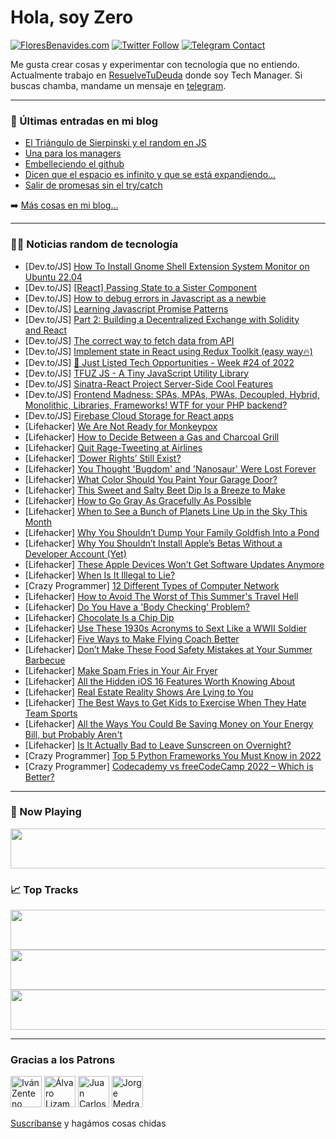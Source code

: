 # Hola, soy Zero

[![FloresBenavides.com](https://img.shields.io/website?down_message=oops&label=MiBlog&style=for-the-badge&up_message=online&url=https%3A%2F%2Ffloresbenavides.com)](https://floresbenavides.com) [![Twitter Follow](https://img.shields.io/twitter/follow/ZeroDragon?color=%231DA1F2&label=Follow&logo=twitter&logoColor=ffffff&style=for-the-badge)](https://twitter.com/zerodragon) [![Telegram Contact](https://img.shields.io/badge/escr%C3%ADbeme-ZeroDragon-%2326A5E4?style=for-the-badge&logo=telegram)](https://t.me/zerodragon)

Me gusta crear cosas y experimentar con tecnología que no entiendo.
Actualmente trabajo en [ResuelveTuDeuda](http://github.com/resuelve) donde soy Tech Manager.
Si buscas chamba, mandame un mensaje en [telegram](https://t.me/zerodragon).

---

### 📕 Últimas entradas en mi blog
<!-- BLOG-POST-LIST:START -->
- [El Triángulo de Sierpinski y el random en JS](https://floresbenavides.com/el-triangulo-de-sierpinski-y-el-random-en-js/)
- [Una para los managers](https://floresbenavides.com/una-para-los-managers/)
- [Embelleciendo el github](https://floresbenavides.com/embelleciendo-el-github/)
- [Dicen que el espacio es infinito y que se está expandiendo…](https://floresbenavides.com/dicen-que-el-espacio-es-infinito-y-que-se-esta-expandiendo/)
- [Salir de promesas sin el try/catch](https://floresbenavides.com/salir-de-promesas-sin-el-try-catch/)
<!-- BLOG-POST-LIST:END -->

➡️ [Más cosas en mi blog...](https://floresbenavides.com)

---

### 👨‍💻 Noticias random de tecnología
<!-- TECH-POSTS:START -->
- [Dev.to/JS] [How To Install Gnome Shell Extension System Monitor on Ubuntu 22.04](https://dev.to/linuxhintbd/how-to-install-gnome-shell-extension-system-monitor-on-ubuntu-2204-o88)
- [Dev.to/JS] [[React] Passing State to a Sister Component](https://dev.to/trevortx/react-passing-state-to-a-sister-component-570d)
- [Dev.to/JS] [How to debug errors in Javascript as a newbie](https://dev.to/dmarinere/how-to-debug-errors-in-javascript-as-a-newbie-nog)
- [Dev.to/JS] [Learning Javascript Promise Patterns](https://dev.to/altamashali/learning-javascript-promise-patterns-11ao)
- [Dev.to/JS] [Part 2: Building a Decentralized Exchange with Solidity and React](https://dev.to/sleepytenor/part-2-building-a-decentralized-exchange-with-solidity-and-react-4g4p)
- [Dev.to/JS] [The correct way to fetch data from API](https://dev.to/shashank1503cipher/the-correct-way-to-fetch-data-from-api-4l4b)
- [Dev.to/JS] [Implement state in React using Redux Toolkit &lpar;easy way🔥&rpar;](https://dev.to/rahulyr/implement-state-in-react-using-redux-toolkit-easy-way-2eff)
- [Dev.to/JS] [🤖 Just Listed Tech Opportunities - Week #24 of 2022](https://dev.to/shman/just-listed-tech-opportunities-week-24-of-2022-4ahk)
- [Dev.to/JS] [TFUZ JS - A Tiny JavaScript Utility Library](https://dev.to/bretgeek/tfuz-js-a-tiny-javascript-utility-library-29c8)
- [Dev.to/JS] [Sinatra-React Project Server-Side Cool Features](https://dev.to/bperez3237/sinatra-react-project-server-side-cool-features-216o)
- [Dev.to/JS] [Frontend Madness: SPAs, MPAs, PWAs, Decoupled, Hybrid, Monolithic, Libraries, Frameworks! WTF for your PHP backend?](https://dev.to/reubenwalker64/frontend-madness-spas-mpas-pwas-decoupled-hybrid-monolithic-libraries-frameworks-wtf-for-your-php-backend-24mj)
- [Dev.to/JS] [Firebase Cloud Storage for React apps](https://dev.to/asayerio_techblog/firebase-cloud-storage-for-react-apps-557h)
- [Lifehacker] [We Are Not Ready for Monkeypox](https://lifehacker.com/we-are-not-ready-for-monkeypox-1849035126)
- [Lifehacker] [How to Decide Between a Gas and Charcoal Grill](https://lifehacker.com/how-to-decide-between-a-gas-and-charcoal-grill-1849031298)
- [Lifehacker] [Quit Rage-Tweeting at Airlines](https://lifehacker.com/quit-rage-tweeting-at-airlines-1849035151)
- [Lifehacker] [‘Dower Rights’ Still Exist?](https://lifehacker.com/dower-rights-still-exist-1849034668)
- [Lifehacker] [You Thought &#39;Bugdom&#39; and &#39;Nanosaur&#39; Were Lost Forever](https://lifehacker.com/you-thought-bugdom-and-nanosaur-were-lost-forever-1849034468)
- [Lifehacker] [What Color Should You Paint Your Garage Door?](https://lifehacker.com/what-color-should-you-paint-your-garage-door-1849034637)
- [Lifehacker] [This Sweet and Salty Beet Dip Is a Breeze to Make](https://lifehacker.com/this-sweet-and-salty-beet-dip-is-a-breeze-to-make-1849034941)
- [Lifehacker] [How to Go Gray As Gracefully As Possible](https://lifehacker.com/how-to-go-gray-as-gracefully-as-possible-1849034710)
- [Lifehacker] [When to See a Bunch of Planets Line Up in the Sky This Month](https://lifehacker.com/when-to-see-a-bunch-of-planets-line-up-in-the-sky-this-1849034247)
- [Lifehacker] [Why You Shouldn’t Dump Your Family Goldfish Into a Pond](https://lifehacker.com/why-you-shouldn-t-dump-your-family-goldfish-into-a-pond-1849034215)
- [Lifehacker] [Why You Shouldn’t Install Apple’s Betas Without a Developer Account &lpar;Yet&rpar;](https://lifehacker.com/why-you-shouldn-t-install-apple-s-betas-without-a-devel-1849032993)
- [Lifehacker] [These Apple Devices Won’t Get Software Updates Anymore](https://lifehacker.com/these-apple-devices-won-t-get-software-updates-anymore-1849033297)
- [Lifehacker] [When Is It Illegal to Lie?](https://lifehacker.com/when-is-it-illegal-to-lie-1849032446)
- [Crazy Programmer] [12 Different Types of Computer Network](https://www.thecrazyprogrammer.com/2022/06/types-of-computer-network.html)
- [Lifehacker] [How to Avoid The Worst of This Summer&#39;s Travel Hell](https://lifehacker.com/how-to-avoid-the-worst-of-this-summers-travel-hell-1849031575)
- [Lifehacker] [Do You Have a &#39;Body Checking&#39; Problem?](https://lifehacker.com/do-you-have-a-body-checking-problem-1849030433)
- [Lifehacker] [Chocolate Is a Chip Dip](https://lifehacker.com/chocolate-is-a-chip-dip-1849031459)
- [Lifehacker] [Use These 1930s Acronyms to Sext Like a WWII Soldier](https://lifehacker.com/use-these-1930s-acronyms-to-sext-like-a-wwii-soldier-1849029538)
- [Lifehacker] [Five Ways to Make Flying Coach Better](https://lifehacker.com/five-ways-to-make-flying-coach-better-1849030411)
- [Lifehacker] [Don’t Make These Food Safety Mistakes at Your Summer Barbecue](https://lifehacker.com/don-t-make-these-food-safety-mistakes-at-your-summer-ba-1849030244)
- [Lifehacker] [Make Spam Fries in Your Air Fryer](https://lifehacker.com/make-spam-fries-in-your-air-fryer-1849029707)
- [Lifehacker] [All the Hidden iOS 16 Features Worth Knowing About](https://lifehacker.com/all-the-hidden-ios-16-features-worth-knowing-about-1849028747)
- [Lifehacker] [Real Estate Reality Shows Are Lying to You](https://lifehacker.com/real-estate-reality-shows-are-lying-to-you-1849028260)
- [Lifehacker] [The Best Ways to Get Kids to Exercise When They Hate Team Sports](https://lifehacker.com/the-best-ways-to-get-kids-to-exercise-when-they-hate-te-1849029225)
- [Lifehacker] [All the Ways You Could Be Saving Money on Your Energy Bill, but Probably Aren&#39;t](https://lifehacker.com/all-the-ways-you-could-be-saving-money-on-your-energy-b-1849028593)
- [Lifehacker] [Is It Actually Bad to Leave Sunscreen on Overnight?](https://lifehacker.com/is-it-actually-bad-to-leave-sunscreen-on-overnight-1849028522)
- [Crazy Programmer] [Top 5 Python Frameworks You Must Know in 2022](https://www.thecrazyprogrammer.com/2022/06/top-5-python-frameworks-you-must-know-in-2022.html)
- [Crazy Programmer] [Codecademy vs freeCodeCamp 2022 – Which is Better?](https://www.thecrazyprogrammer.com/2022/06/codecademy-vs-freecodecamp.html)<!-- TECH-POSTS:END -->

---

### 🎵 Now Playing
<a href="https://spotify-now-playing-dun.vercel.app/now-playing?open"><img src="https://spotify-now-playing-dun.vercel.app/now-playing" width="540" height="64"></a>

### 📈 Top Tracks
<a href="https://spotify-now-playing-dun.vercel.app/top-tracks?i=1&open"><img src="https://spotify-now-playing-dun.vercel.app/top-tracks?i=1" width="540" height="64"></a>
<a href="https://spotify-now-playing-dun.vercel.app/top-tracks?i=2&open"><img src="https://spotify-now-playing-dun.vercel.app/top-tracks?i=2" width="540" height="64"></a>
<a href="https://spotify-now-playing-dun.vercel.app/top-tracks?i=3&open"><img src="https://spotify-now-playing-dun.vercel.app/top-tracks?i=3" width="540" height="64"></a>

---

### Gracias a los Patrons
[<img src="https://avatars.githubusercontent.com/u/243380?v=4" alt="Iván Zenteno" width="50px">](https://github.com/k001) [<img src="https://avatars.githubusercontent.com/u/19955639?v=4" alt="Álvaro Lizama" width="50px">](https://github.com/alvarolizama) [<img src="https://avatars.githubusercontent.com/u/2718753?v=4" alt="Juan Carlos Ruiz" width="50px">](https://github.com/JuanCrg90) [<img src="https://avatars.githubusercontent.com/u/37025?v=4" alt="Jorge Medrano" width="50px">](https://github.com/h1pp1e) 

[Suscríbanse](https://www.patreon.com/zerodragon) y hagámos cosas chidas
